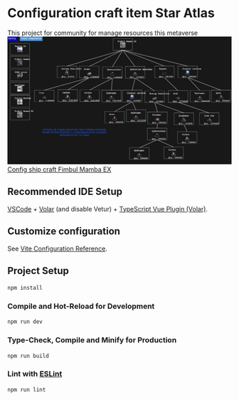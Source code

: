 # Configuration craft item Star Atlas

This project for community for manage resources this metaverse
![Fimbul Mamba EX](./src//assets/sa/Screenshot%202023-09-30%20alle%2013.43.37.png)
[Config ship craft Fimbul Mamba EX](./src/assets/sa/Fimbul%20mamba%20EX.json) 

## Recommended IDE Setup

[VSCode](https://code.visualstudio.com/) + [Volar](https://marketplace.visualstudio.com/items?itemName=Vue.volar) (and disable Vetur) + [TypeScript Vue Plugin (Volar)](https://marketplace.visualstudio.com/items?itemName=Vue.vscode-typescript-vue-plugin).


## Customize configuration

See [Vite Configuration Reference](https://vitejs.dev/config/).

## Project Setup

```sh
npm install
```

### Compile and Hot-Reload for Development

```sh
npm run dev
```

### Type-Check, Compile and Minify for Production

```sh
npm run build
```

### Lint with [ESLint](https://eslint.org/)

```sh
npm run lint
```
